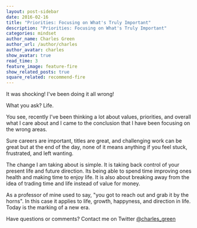 ```yaml
---
layout: post-sidebar
date: 2016-02-16
title: "Priorities: Focusing on What's Truly Important"
description: "Priorities: Focusing on What's Truly Important"
categories: mindset
author_name: Charles Green
author_url: /author/charles
author_avatar: charles
show_avatar: true
read_time: 3
feature_image: feature-fire
show_related_posts: true
square_related: recommend-fire
---
```


It was shocking! I've been doing it all wrong! 

What you ask? Life.

You see, recently I've been thinking a lot about values, priorities, and overall what I care about and I came to the conclusion that I have been focusing on the wrong areas. 

Sure careers are important, titles are great, and challenging work can be great but at the end of the day, none of it means anything if you feel stuck, frustrated, and left wanting. 

The change I am taking about is simple. It is taking back control of your present life and future direction.  Its being able to spend time improving ones health and making time to enjoy life. It is also about breaking away from the idea of trading time and life instead of value for money. 

As a professor of mine used to say, "you got to reach out and grab it by the horns". In this case it applies to life, growth, happyness, and direction in life. Today is the marking of a new era. 

Have questions or comments? Contact me on Twitter [@charles_green](https://twitter.com/charles_green)

